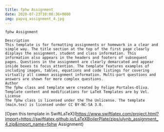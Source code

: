 ```yaml
---
title: fphw Assignment
date: 2020-07-23T10:08:36+0000
img: papvq_assignment_4.jpg
---
```

```
fphw Assignment

Description
This template is for formatting assignments or homework in a clear and simple way. The title section at the top of the first page clearly displays the assignment, student and class information. This information also appears in the headers and footers of subsequent pages. Questions in the assignment are clearly demarcated and appear inside boxes to focus attention. The template features examples of including images, tables, equations and code listings for covering virtually all common assignment information. Multi-part questions and answers are shown for more complex questions.
Author
The fphw class and template were created by Felipe Portales-Oliva. Template content and modifications for LaTeX Templates are by Vel.
License
The fphw class is licensed under the The Unlicense. The template (main.tex) is licensed under CC BY-NC-SA 3.0.
```
[Open this template in SwiftLaTeX](https://www.swiftlatex.com/project.html?import=https://swiftlatex.github.io/LaTeXBoilerPlate/zips/ulynb_assignment_4.zip&import_name=fphw Assignment)
